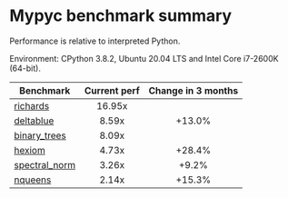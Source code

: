 # Mypyc benchmark summary

Performance is relative to interpreted Python.

Environment: CPython 3.8.2, Ubuntu 20.04 LTS and Intel Core i7-2600K (64-bit).

| Benchmark | Current perf | Change in 3 months |
| --- | :---: | :---: |
| [richards](benchmarks/richards.md) | 16.95x |  |
| [deltablue](benchmarks/deltablue.md) | 8.59x | +13.0% |
| [binary_trees](benchmarks/binary_trees.md) | 8.09x |  |
| [hexiom](benchmarks/hexiom.md) | 4.73x | +28.4% |
| [spectral_norm](benchmarks/spectral_norm.md) | 3.26x | +9.2% |
| [nqueens](benchmarks/nqueens.md) | 2.14x | +15.3% |
